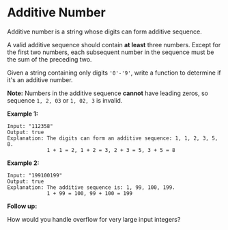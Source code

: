 # Additive Number

Additive number is a string whose digits can form additive sequence.

A valid additive sequence should contain __at least__ three numbers. Except for the first two numbers, each subsequent number in the sequence must be the sum of the preceding two.

Given a string containing only digits `'0'-'9'`, write a function to determine if it's an additive number.

__Note:__ Numbers in the additive sequence __cannot__ have leading zeros, so sequence `1, 2, 03` or `1, 02, 3` is invalid.

__Example 1:__

```
Input: "112358"
Output: true
Explanation: The digits can form an additive sequence: 1, 1, 2, 3, 5, 8.
             1 + 1 = 2, 1 + 2 = 3, 2 + 3 = 5, 3 + 5 = 8
```

__Example 2:__

```
Input: "199100199"
Output: true
Explanation: The additive sequence is: 1, 99, 100, 199.
             1 + 99 = 100, 99 + 100 = 199
```

__Follow up:__

How would you handle overflow for very large input integers?